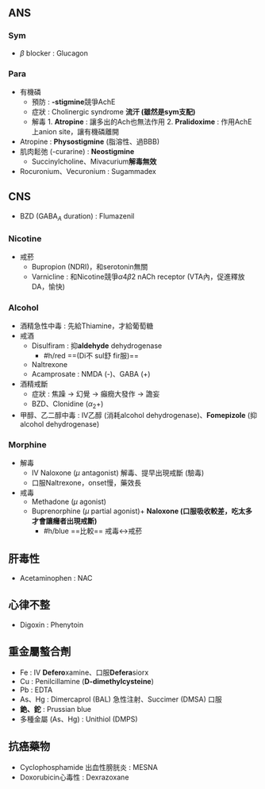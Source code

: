 ## ANS
### Sym
- $\beta$ blocker : Glucagon
### Para
- 有機磷
	- 預防 : **-stigmine**競爭AchE
	- 症狀 : Cholinergic syndrome **流汗 (雖然是sym支配)** 
	- 解毒
			1. **Atropine** : 讓多出的Ach也無法作用
			2. **Pralidoxime** : 作用AchE上anion site，讓有機磷離開
- Atropine : **Physostigmine** (脂溶性、過BBB)
- 肌肉鬆弛 (-curarine) : **Neostigmine**
	- Succinylcholine、Mivacurium**解毒無效**
- Rocuronium、Vecuronium : Sugammadex
## CNS
- BZD (GABA$_A$ duration) : Flumazenil
### Nicotine
- 戒菸 
	- Bupropion (NDRI)，和serotonin無關
	- Varnicline : 和Nicotine競爭$\alpha 4 \beta2$ nACh receptor (VTA內，促進釋放DA，愉快)
### Alcohol
- 酒精急性中毒 : 先給Thiamine，才給葡萄糖
- 戒酒
	- Disulfiram  : 抑**aldehyde** dehydrogenase
		- #h/red ==(Di不 sul舒 fir服)==
	- Naltrexone
	- Acamprosate : NMDA (-)、GABA (+)
- 酒精戒斷
	- 症狀 : 焦躁 -> 幻覺 -> 癲癇大發作 -> 譫妄
	- BZD、Clonidine ($\alpha_2 +$)
- 甲醇、乙二醇中毒 : IV乙醇 (消耗alcohol dehydrogenase)、**Fomepizole** (抑alcohol dehydrogenase)
### Morphine
- 解毒
	- IV Naloxone ($\mu$ antagonist) 解毒、提早出現戒斷 (驗毒)
	- 口服Naltrexone，onset慢，藥效長
- 戒毒
	- Methadone  ($\mu$ agonist)
	- Buprenorphine ($\mu$ partial agonist)+ **Naloxone (口服吸收較差，吃太多才會讓癮者出現戒斷)**
		- #h/blue ==比較== 戒毒<->戒菸
## 肝毒性
- Acetaminophen : NAC
## 心律不整
- Digoxin : Phenytoin
## 重金屬螯合劑
- Fe : IV **Defero**xamine、口服**Defera**siorx
- Cu : Penilcillamine (**D-dimethylcysteine**)
- Pb : EDTA
- As、Hg : Dimercaprol (BAL) 急性注射、Succimer  (DMSA) 口服
- **銫、鉈** : Prussian blue
- 多種金屬 (As、Hg) : Unithiol (DMPS)
## 抗癌藥物
- Cyclophosphamide 出血性膀胱炎 : MESNA
- Doxorubicin心毒性 : Dexrazoxane